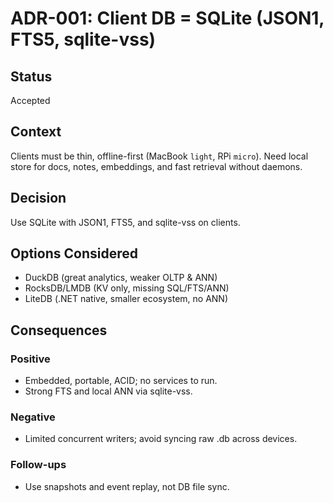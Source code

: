 # ADR-001: Client DB = SQLite (JSON1, FTS5, sqlite-vss)

## Status
Accepted

## Context
Clients must be thin, offline-first (MacBook `light`, RPi `micro`). Need local store for docs, notes, embeddings, and fast retrieval without daemons.

## Decision
Use SQLite with JSON1, FTS5, and sqlite-vss on clients.

## Options Considered
- DuckDB (great analytics, weaker OLTP & ANN)
- RocksDB/LMDB (KV only, missing SQL/FTS/ANN)
- LiteDB (.NET native, smaller ecosystem, no ANN)

## Consequences
### Positive
- Embedded, portable, ACID; no services to run.
- Strong FTS and local ANN via sqlite-vss.
### Negative
- Limited concurrent writers; avoid syncing raw .db across devices.
### Follow-ups
- Use snapshots and event replay, not DB file sync.
